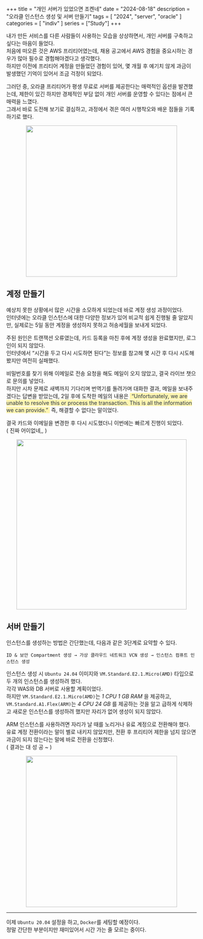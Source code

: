 +++
title = "개인 서버가 있었으면 조켄네"
date = "2024-08-18"
description = "오라클 인스턴스 생성 및 서버 만들기"
tags = [
    "2024",
    "server",
    "oracle"
]
categories = [
    "indiv"
]
series = ["Study"]
+++

내가 만든 서비스를 다른 사람들이 사용하는 모습을 상상하면서, 개인 서버를 구축하고 싶다는 마음이 들었다. <br>
처음에 떠오른 것은 AWS 프리티어였는데, 채용 공고에서 AWS 경험을 중요시하는 경우가 많아 필수로 경험해야겠다고 생각했다. <br>
하지만 이전에 프리티어 계정을 만들었던 경험이 있어, 몇 개월 후 예기치 않게 과금이 발생했던 기억이 있어서 조금 걱정이 되었다.

그러던 중, 오라클 프리티어가 평생 무료로 서버를 제공한다는 매력적인 옵션을 발견했는데, 제한이 있긴 하지만 경제적인 부담 없이 개인 서버를 운영할 수 있다는 점에서 큰 매력을 느꼈다. <br>
그래서 바로 도전해 보기로 결심하고, 과정에서 겪은 여러 시행착오와 배운 점들을 기록하기로 했다.

<p align="center"><img src="https://github.com/user-attachments/assets/f149f134-4264-4f11-80a3-4dd4329dca75" width="400"></p>

<!--more-->

## 계정 만들기

예상치 못한 상황에서 많은 시간을 소모하게 되었는데 바로 계정 생성 과정이었다. <br>
인터넷에는 오라클 인스턴스에 대한 다양한 정보가 있어 비교적 쉽게 진행될 줄 알았지만, 실제로는 5일 동안 계정을 생성하지 못하고 허송세월을 보내게 되었다.

주된 원인은 트랜잭션 오류였는데, 카드 등록을 마친 후에 계정 생성을 완료했지만, 로그인이 되지 않았다. <br>
인터넷에서 “시간을 두고 다시 시도하면 된다”는 정보를 참고해 몇 시간 후 다시 시도해 봤지만 여전히 실패했다.

비밀번호를 찾기 위해 이메일로 전송 요청을 해도 메일이 오지 않았고, 결국 라이브 챗으로 문의를 넣었다. <br>
하지만 시차 문제로 새벽까지 기다리며 번역기를 돌려가며 대화한 결과, 메일을 보내주겠다는 답변을 받았는데, 2일 후에 도착한 메일의 내용은 <span style='color: #2D3748; background-color: #fff5b1'>&nbsp;“Unfortunately, we are unable to resolve this or process the transaction. This is all the information we can provide.”&nbsp;</span> 즉, 해결할 수 없다는 말이었다.

결국 카드와 이메일을 변경한 후 다시 시도했더니 이번에는 빠르게 진행이 되었다. <br>
( 진짜 어이없네,, )

<p align="center"><img src="https://github.com/user-attachments/assets/9de25cf9-2de3-46ff-a53f-c3683e46283d" width="450"></p>

## 서버 만들기

인스턴스를 생성하는 방법은 간단했는데, 다음과 같은 3단계로 요약할 수 있다.

```
ID & 보안 Compartment 생성 → 가상 클라우드 네트워크 VCN 생성 → 인스턴스 컴퓨트 인스턴스 생성
```

인스턴스 생성 시 `Ubuntu 24.04` 이미지와 `VM.Standard.E2.1.Micro(AMD)` 타입으로 두 개의 인스턴스를 생성하려 했다. <br>
각각 WAS와 DB 서버로 사용할 계획이었다. <br>
하지만 `VM.Standard.E2.1.Micro(AMD)`는 _1 CPU 1 GB RAM_ 을 제공하고, `VM.Standard.A1.Flex(ARM)`는 _4 CPU 24 GB_ 를 제공하는 것을 알고 급하게 삭제하고 새로운 인스턴스를 생성하려 했지만 자리가 없어 생성이 되지 않았다.

ARM 인스턴스를 사용하려면 자리가 날 때를 노리거나 유료 계정으로 전환해야 했다. <br>
유료 계정 전환이라는 말이 별로 내키지 않았지만, 전환 후 프리티어 제한을 넘지 않으면 과금이 되지 않는다는 말에 바로 전환을 신청했다. <br>
( 결과는 대 성 공 ~ )

<p align="center"><img src="https://github.com/user-attachments/assets/5bc1cadd-4a52-405e-a259-dedb7406dd18" width="400"></p>

<hr>

이제 `Ubuntu 20.04` 설정을 하고, `Docker`를 세팅할 예정이다.<br>
정말 간단한 부분이지만 재미있어서 시간 가는 줄 모르는 중이다.
